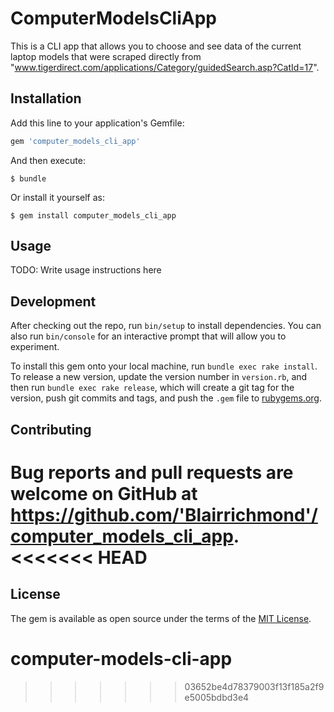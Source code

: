 # ComputerModelsCliApp

This is a CLI app that allows you to choose and see data of the current laptop models that were scraped directly from "www.tigerdirect.com/applications/Category/guidedSearch.asp?CatId=17".

## Installation

Add this line to your application's Gemfile:

```ruby
gem 'computer_models_cli_app'
```

And then execute:

    $ bundle

Or install it yourself as:

    $ gem install computer_models_cli_app

## Usage

TODO: Write usage instructions here

## Development

After checking out the repo, run `bin/setup` to install dependencies. You can also run `bin/console` for an interactive prompt that will allow you to experiment.

To install this gem onto your local machine, run `bundle exec rake install`. To release a new version, update the version number in `version.rb`, and then run `bundle exec rake release`, which will create a git tag for the version, push git commits and tags, and push the `.gem` file to [rubygems.org](https://rubygems.org).

## Contributing

Bug reports and pull requests are welcome on GitHub at https://github.com/'Blairrichmond'/computer_models_cli_app.
<<<<<<< HEAD
=======

## License

The gem is available as open source under the terms of the [MIT License](https://opensource.org/licenses/MIT).
# computer-models-cli-app
>>>>>>> 03652be4d78379003f13f185a2f9e5005bdbd3e4
